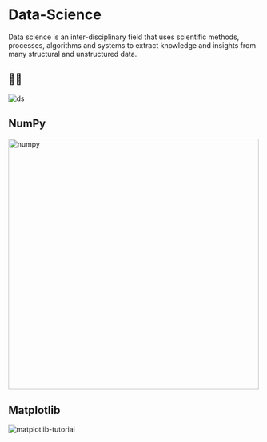# Data-Science
Data science is an inter-disciplinary field that uses scientific methods, processes, algorithms and systems to extract knowledge and insights from many structural and unstructured data.

## 📸📸
![ds](https://user-images.githubusercontent.com/67586773/106357067-de573c00-6329-11eb-94a8-1cca77734baf.jpg)

## NumPy

<img width="501" alt="numpy" src="https://user-images.githubusercontent.com/67586773/106614275-21ffaf00-6591-11eb-98d4-6b3e644893c4.png">


## Matplotlib

![matplotlib-tutorial](https://user-images.githubusercontent.com/67586773/106614279-22984580-6591-11eb-963a-47c1c764bfe0.png)

